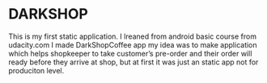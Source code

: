 # DARKSHOP
This is my first static application.
I lreaned from android basic course from udacity.com
I made DarkShopCoffee  app my idea was to make application which helps shopkeeper to take customer’s pre-order and their order will ready before they arrive at shop, but at first it was just an static app not for produciton level.
